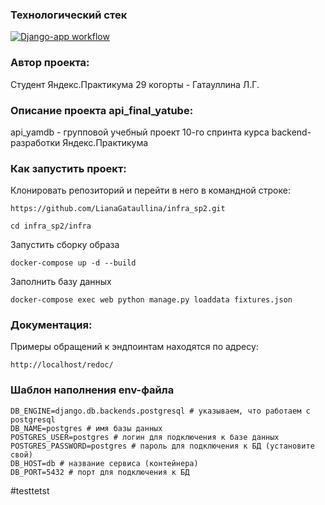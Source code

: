 ### Технологический стек
[![Django-app workflow](https://github.com/LianaGataullina/yamdb_final_v2/actions/workflows/yamdb_workflow.yml/badge.svg)](https://github.com/LianaGataullina/yamdb_final_v2/actions/workflows/yamdb_workflow.yml)

### Автор проекта:

Студент Яндекс.Практикума 29 когорты - Гатауллина Л.Г. 

### Описание проекта api_final_yatube:

api_yamdb - групповой учебный проект 10-го спринта курса backend-разработки
Яндекс.Практикума

### Как запустить проект:

Клонировать репозиторий и перейти в него в командной строке:

```
https://github.com/LianaGataullina/infra_sp2.git
```

```
cd infra_sp2/infra
```

Запустить сборку образа

```
docker-compose up -d --build 
```

Заполнить базу данных

```
docker-compose exec web python manage.py loaddata fixtures.json 

```

### Документация:

Примеры обращений к эндпоинтам находятся по адресу:

```
http://localhost/redoc/
```

### Шаблон наполнения env-файла
```
DB_ENGINE=django.db.backends.postgresql # указываем, что работаем с postgresql
DB_NAME=postgres # имя базы данных
POSTGRES_USER=postgres # логин для подключения к базе данных
POSTGRES_PASSWORD=postgres # пароль для подключения к БД (установите свой)
DB_HOST=db # название сервиса (контейнера)
DB_PORT=5432 # порт для подключения к БД 
```

#testtetst
